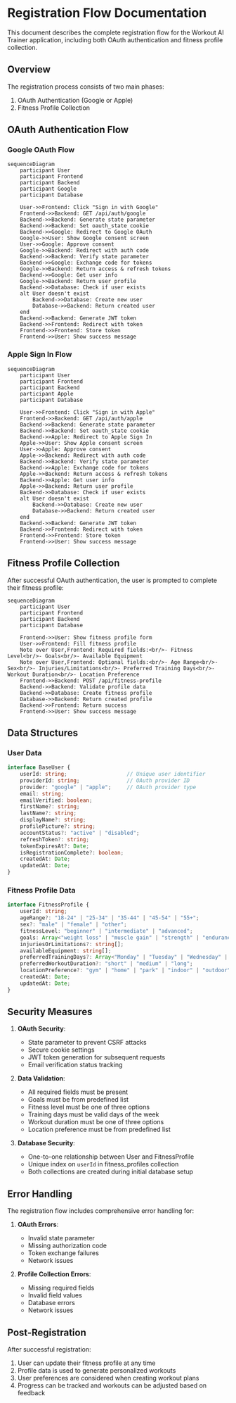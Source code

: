 # Registration Flow Documentation

This document describes the complete registration flow for the Workout AI Trainer application, including both OAuth authentication and fitness profile collection.

## Overview

The registration process consists of two main phases:
1. OAuth Authentication (Google or Apple)
2. Fitness Profile Collection

## OAuth Authentication Flow

### Google OAuth Flow
```mermaid
sequenceDiagram
    participant User
    participant Frontend
    participant Backend
    participant Google
    participant Database

    User->>Frontend: Click "Sign in with Google"
    Frontend->>Backend: GET /api/auth/google
    Backend->>Backend: Generate state parameter
    Backend->>Backend: Set oauth_state cookie
    Backend->>Google: Redirect to Google OAuth
    Google->>User: Show Google consent screen
    User->>Google: Approve consent
    Google->>Backend: Redirect with auth code
    Backend->>Backend: Verify state parameter
    Backend->>Google: Exchange code for tokens
    Google->>Backend: Return access & refresh tokens
    Backend->>Google: Get user info
    Google->>Backend: Return user profile
    Backend->>Database: Check if user exists
    alt User doesn't exist
        Backend->>Database: Create new user
        Database->>Backend: Return created user
    end
    Backend->>Backend: Generate JWT token
    Backend->>Frontend: Redirect with token
    Frontend->>Frontend: Store token
    Frontend->>User: Show success message
```

### Apple Sign In Flow
```mermaid
sequenceDiagram
    participant User
    participant Frontend
    participant Backend
    participant Apple
    participant Database

    User->>Frontend: Click "Sign in with Apple"
    Frontend->>Backend: GET /api/auth/apple
    Backend->>Backend: Generate state parameter
    Backend->>Backend: Set oauth_state cookie
    Backend->>Apple: Redirect to Apple Sign In
    Apple->>User: Show Apple consent screen
    User->>Apple: Approve consent
    Apple->>Backend: Redirect with auth code
    Backend->>Backend: Verify state parameter
    Backend->>Apple: Exchange code for tokens
    Apple->>Backend: Return access & refresh tokens
    Backend->>Apple: Get user info
    Apple->>Backend: Return user profile
    Backend->>Database: Check if user exists
    alt User doesn't exist
        Backend->>Database: Create new user
        Database->>Backend: Return created user
    end
    Backend->>Backend: Generate JWT token
    Backend->>Frontend: Redirect with token
    Frontend->>Frontend: Store token
    Frontend->>User: Show success message
```

## Fitness Profile Collection

After successful OAuth authentication, the user is prompted to complete their fitness profile:

```mermaid
sequenceDiagram
    participant User
    participant Frontend
    participant Backend
    participant Database

    Frontend->>User: Show fitness profile form
    User->>Frontend: Fill fitness profile
    Note over User,Frontend: Required fields:<br/>- Fitness Level<br/>- Goals<br/>- Available Equipment
    Note over User,Frontend: Optional fields:<br/>- Age Range<br/>- Sex<br/>- Injuries/Limitations<br/>- Preferred Training Days<br/>- Workout Duration<br/>- Location Preference
    Frontend->>Backend: POST /api/fitness-profile
    Backend->>Backend: Validate profile data
    Backend->>Database: Create fitness profile
    Database->>Backend: Return created profile
    Backend->>Frontend: Return success
    Frontend->>User: Show success message
```

## Data Structures

### User Data
```typescript
interface BaseUser {
    userId: string;                   // Unique user identifier
    providerId: string;               // OAuth provider ID
    provider: "google" | "apple";     // OAuth provider type
    email: string;
    emailVerified: boolean;
    firstName?: string;
    lastName?: string;
    displayName?: string;
    profilePicture?: string;
    accountStatus?: "active" | "disabled";
    refreshToken?: string;
    tokenExpiresAt?: Date;
    isRegistrationComplete?: boolean;
    createdAt: Date;
    updatedAt: Date;
}
```

### Fitness Profile Data
```typescript
interface FitnessProfile {
    userId: string;
    ageRange?: "18-24" | "25-34" | "35-44" | "45-54" | "55+";
    sex?: "male" | "female" | "other";
    fitnessLevel: "beginner" | "intermediate" | "advanced";
    goals: Array<"weight loss" | "muscle gain" | "strength" | "endurance" | "power" | "flexibility" | "general fitness">;
    injuriesOrLimitations?: string[];
    availableEquipment: string[];
    preferredTrainingDays?: Array<"Monday" | "Tuesday" | "Wednesday" | "Thursday" | "Friday" | "Saturday" | "Sunday">;
    preferredWorkoutDuration?: "short" | "medium" | "long";
    locationPreference?: "gym" | "home" | "park" | "indoor" | "outdoor" | "both";
    createdAt: Date;
    updatedAt: Date;
}
```

## Security Measures

1. **OAuth Security**:
   - State parameter to prevent CSRF attacks
   - Secure cookie settings
   - JWT token generation for subsequent requests
   - Email verification status tracking

2. **Data Validation**:
   - All required fields must be present
   - Goals must be from predefined list
   - Fitness level must be one of three options
   - Training days must be valid days of the week
   - Workout duration must be one of three options
   - Location preference must be from predefined list

3. **Database Security**:
   - One-to-one relationship between User and FitnessProfile
   - Unique index on `userId` in fitness_profiles collection
   - Both collections are created during initial database setup

## Error Handling

The registration flow includes comprehensive error handling for:

1. **OAuth Errors**:
   - Invalid state parameter
   - Missing authorization code
   - Token exchange failures
   - Network issues

2. **Profile Collection Errors**:
   - Missing required fields
   - Invalid field values
   - Database errors
   - Network issues

## Post-Registration

After successful registration:

1. User can update their fitness profile at any time
2. Profile data is used to generate personalized workouts
3. User preferences are considered when creating workout plans
4. Progress can be tracked and workouts can be adjusted based on feedback 